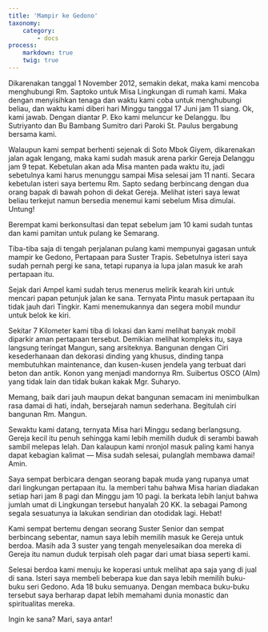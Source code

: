 ```yaml
---
title: 'Mampir ke Gedono'
taxonomy:
    category:
        - docs
process:
    markdown: true
    twig: true
---
```


Dikarenakan tanggal 1 November 2012, semakin dekat, maka kami mencoba menghubungi Rm. Saptoko untuk Misa Lingkungan di rumah kami. Maka dengan menyisihkan tenaga dan waktu kami coba untuk menghubungi beliau, dan waktu kami diberi hari Minggu tanggal 17 Juni jam 11 siang. Ok, kami jawab. Dengan diantar P. Eko kami meluncur ke Delanggu. lbu Sutriyanto dan Bu Bambang Sumitro dari Paroki St. Paulus bergabung bersama kami.

Walaupun kami sempat berhenti sejenak di Soto Mbok Giyem, dikarenakan jalan agak lengang, maka kami sudah masuk arena parkir Gereja Delanggu jam 9 tepat. Kebetulan akan ada Misa manten pada waktu itu, jadi sebetulnya kami harus menunggu sampai Misa selesai jam 11 nanti. Secara kebetulan isteri saya bertemu Rm. Sapto sedang berbincang dengan dua orang bapak di bawah pohon di dekat Gereja. Melihat isteri saya lewat beliau terkejut namun bersedia menemui kami sebelum Misa dimulai. Untung!

Berempat kami berkonsultasi dan tepat sebelum jam 10 kami sudah tuntas dan kami pamitan untuk pulang ke Semarang.

Tiba-tiba saja di tengah perjalanan pulang kami mempunyai gagasan untuk mampir ke Gedono, Pertapaan para Suster Trapis. Sebetulnya isteri saya sudah pernah pergi ke sana, tetapi rupanya ia lupa jalan masuk ke arah pertapaan itu.

Sejak dari Ampel kami sudah terus menerus melirik kearah kiri untuk mencari papan petunjuk jalan ke sana. Ternyata Pintu masuk pertapaan itu tidak jauh dari Tingkir. Kami menemukannya dan segera mobil mundur untuk belok ke kiri.

Sekitar 7 Kilometer kami tiba di lokasi dan kami melihat banyak mobil diparkir aman pertapaan tersebut. Demikian melihat kompleks itu, saya langsung teringat Mangun, sang arsiteknya. Bangunan dengan Ciri kesederhanaan dan dekorasi dinding yang khusus, dinding tanpa membutuhkan maintenance, dan kusen-kusen jendela yang terbuat dari beton dan antik. Konon yang menjadi mandornya Rm. Suibertus OSCO (Alm) yang tidak Iain dan tidak bukan kakak Mgr. Suharyo.

Memang, baik dari jauh maupun dekat bangunan semacam ini menimbulkan rasa damai di hati, indah, bersejarah namun sederhana. Begitulah ciri bangunan Rm.  Mangun.

Sewaktu kami datang, ternyata Misa hari Minggu sedang berlangsung. Gereja kecil itu penuh sehingga kami lebih memilih duduk di serambi bawah sambil melepas lelah. Dan kalaupun kami nronjol masuk paling kami hanya dapat kebagian kalimat — Misa sudah selesai, pulanglah membawa damai! Amin.

Saya sempat berbicara dengan seorang bapak muda yang rupanya umat dari lingkungan pertapaan itu. Ia memberi tahu bahwa Misa harian diadakan setiap hari jam 8 pagi dan Minggu jam 10 pagi. Ia berkata lebih lanjut bahwa jumlah umat di Lingkungan tersebut hanyalah 20 KK. Ia sebagai Pamong segala sesuatunya ia lakukan sendirian dan otodidak lagi. Hebat!

Kami sempat bertemu dengan seorang Suster Senior dan sempat berbincang sebentar, namun saya lebih memilih masuk ke Gereja untuk berdoa. Masih ada 3 suster yang tengah menyelesaikan doa mereka di Gereja itu namun duduk terpisah oleh pagar dari umat biasa seperti kami.

Selesai berdoa kami menuju ke koperasi untuk melihat apa saja yang di jual di sana. Isteri saya membeli beberapa kue dan saya lebih memilih buku-buku seri Gedono. Ada 18 buku semuanya. Dengan membaca buku-buku tersebut saya berharap dapat lebih memahami dunia monastic dan spiritualitas mereka.

Ingin ke sana? Mari, saya antar!
